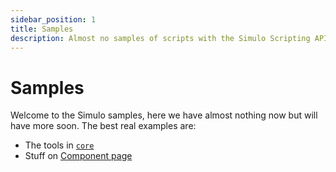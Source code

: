 ```yaml
---
sidebar_position: 1
title: Samples
description: Almost no samples of scripts with the Simulo Scripting API
---
```


# Samples

Welcome to the Simulo samples, here we have almost nothing now but will have more soon. The best real examples are:

- The tools in [`core`](/api/core)
- Stuff on [Component page](/api/Component)